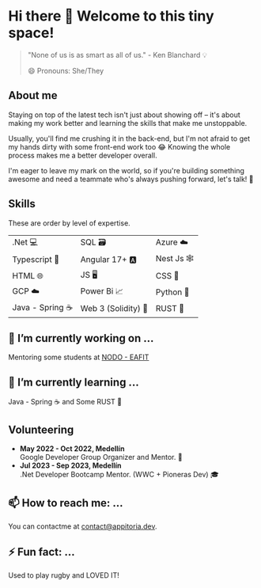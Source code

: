 # Hi there 👋 Welcome to this tiny space!
> "None of us is as smart as all of us." - Ken Blanchard 💡
>
> 😄 Pronouns: She/They

<!--
**appitoriadev/appitoriadev** is a ✨ _special_ ✨ repository because its `README.md` (this file) appears on your GitHub profile.

Here are some ideas to get you started:

- 🔭 I’m currently working on ...
- 🌱 I’m currently learning ...
- 👯 I’m looking to collaborate on ...
- 🤔 I’m looking for help with ...
- 💬 Ask me about ...
- 📫 How to reach me: ...
- 😄 Pronouns: ...
- ⚡ Fun fact: ...
-->

## About me

Staying on top of the latest tech isn't just about showing off – it's about making my work better and learning the skills that make me unstoppable. 

Usually, you'll find me crushing it in the back-end, but I'm not afraid to get my hands dirty with some front-end work too 😂 Knowing the whole process makes me a better developer overall.

I'm eager to leave my mark on the world, so if you're building something awesome and need a teammate who's always pushing forward, let's talk! 🚀


## Skills
These are order by level of expertise.

<div align="center">
<table>
  <tr>
    <td>.Net 💻</td>
    <td>SQL 🗃️</td>
    <td>Azure ☁️</td>
  </tr>
  <tr>
    <td>Typescript 📜</td>
    <td>Angular 17+ 🅰️</td>
    <td>Nest Js 🕸️</td>
  </tr>
  <tr>
    <td>HTML 🌐</td>
    <td>JS 🖥️</td>
    <td>CSS 🎨</td>
  </tr>
  <tr>
    <td>GCP ☁️</td>
    <td>Power Bi 📈</td>
    <td>Python 🐍</td>
  </tr>
  <tr>
    <td>Java - Spring ☕️</td>
    <td>Web 3 (Solidity) 🔗</td>
    <td>RUST 🦀</td>
  </tr>
</table>
</div>


## 🔭 I’m currently working on ...
Mentoring some students at [NODO - EAFIT](https://es.nodoeafit.com/)


## 🌱 I’m currently learning ...
Java - Spring ☕️ and Some RUST 🦀


## Volunteering

- **May 2022 - Oct 2022, Medellín**  
  Google Developer Group Organizer and Mentor. 🌟
- **Jul 2023 - Sep 2023, Medellín**  
  .Net Developer Bootcamp Mentor. (WWC + Pioneras Dev) 🎓


## 📫 How to reach me: ...
You can contactme at [contact@appitoria.dev](mailto:contact@appitoria.dev).


## ⚡ Fun fact: ...
Used to play rugby and LOVED IT!
